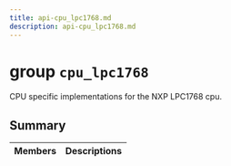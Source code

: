 ```yaml
---
title: api-cpu_lpc1768.md
description: api-cpu_lpc1768.md
---
```

# group `cpu_lpc1768` 

CPU specific implementations for the NXP LPC1768 cpu.

## Summary

 Members                        | Descriptions                                
--------------------------------|---------------------------------------------

